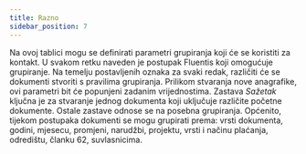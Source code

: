 ```yaml
---
title: Razno
sidebar_position: 7
---
```


Na ovoj tablici mogu se definirati parametri grupiranja koji će se koristiti za kontakt.
U svakom retku naveden je postupak Fluentis koji omogućuje grupiranje. Na temelju postavljenih oznaka za svaki redak, različiti će se dokumenti stvoriti s pravilima grupiranja. Prilikom stvaranja nove anagrafike, ovi parametri bit će popunjeni zadanim vrijednostima.
Zastava *Sažetak* ključna je za stvaranje jednog dokumenta koji uključuje različite početne dokumente. Ostale zastave odnose se na posebna grupiranja.
Općenito, tijekom postupaka dokumenti se mogu grupirati prema: vrsti dokumenta, godini, mjesecu, promjeni, narudžbi, projektu, vrsti i načinu plaćanja, odredištu, članku 62, suvlasnicima.
